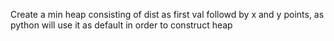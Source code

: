 Create a min heap consisting of dist as first val followd by x and y points, as python will use it as default in order to construct heap
